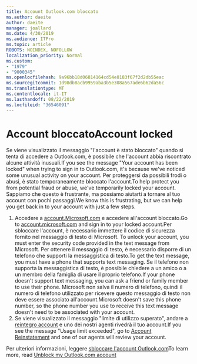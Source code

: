 ```yaml
---
title: Account Outlook.com bloccato
ms.author: daeite
author: daeite
manager: joallard
ms.date: 4/30/2019
ms.audience: ITPro
ms.topic: article
ROBOTS: NOINDEX, NOFOLLOW
localization_priority: Normal
ms.custom:
- "1979"
- "9000345"
ms.openlocfilehash: 9a96bb18d06814164cd54e8183f67f2d2db55eac
ms.sourcegitcommit: 1d98db8acb9959aba3b5e308a567ade6b62da56c
ms.translationtype: MT
ms.contentlocale: it-IT
ms.lasthandoff: 08/22/2019
ms.locfileid: "36546091"
---
```

# <a name="account-locked"></a><span data-ttu-id="f1083-102">Account bloccato</span><span class="sxs-lookup"><span data-stu-id="f1083-102">Account locked</span></span>

<span data-ttu-id="f1083-103">Se viene visualizzato il messaggio "l'account è stato bloccato" quando si tenta di accedere a Outlook.com, è possibile che l'account abbia riscontrato alcune attività inusuali.</span><span class="sxs-lookup"><span data-stu-id="f1083-103">If you see the message "Your account has been locked" when trying to sign in to Outlook.com, it's because we've noticed some unusual activity on your account.</span></span> <span data-ttu-id="f1083-104">Per proteggersi da possibili frodi o abusi, è stato temporaneamente bloccato l'account.</span><span class="sxs-lookup"><span data-stu-id="f1083-104">To help protect you from potential fraud or abuse, we've temporarily locked your account.</span></span> <span data-ttu-id="f1083-105">Sappiamo che questo è frustrante, ma possiamo aiutarti a tornare al tuo account con pochi passaggi.</span><span class="sxs-lookup"><span data-stu-id="f1083-105">We know this is frustrating, but we can help you get back in to your account with just a few steps.</span></span>

1. <span data-ttu-id="f1083-106">Accedere a [account.Microsoft.com](https://go.microsoft.com/fwlink/?linkid=2090484) e accedere all'account bloccato.</span><span class="sxs-lookup"><span data-stu-id="f1083-106">Go to [account.microsoft.com](https://go.microsoft.com/fwlink/?linkid=2090484) and sign in to your locked account.</span></span><span data-ttu-id="f1083-107">Per sbloccare l'account, è necessario immettere il codice di sicurezza fornito nel messaggio di testo di Microsoft.</span><span class="sxs-lookup"><span data-stu-id="f1083-107"> To unlock your account, you must enter the security code provided in the text message from Microsoft.</span></span> <span data-ttu-id="f1083-108">Per ottenere il messaggio di testo, è necessario disporre di un telefono che supporti la messaggistica di testo.</span><span class="sxs-lookup"><span data-stu-id="f1083-108">To get the text message, you must have a phone that supports text messaging.</span></span> <span data-ttu-id="f1083-109">Se il telefono non supporta la messaggistica di testo, è possibile chiedere a un amico o a un membro della famiglia di usare il proprio telefono.</span><span class="sxs-lookup"><span data-stu-id="f1083-109">If your phone doesn't support text messaging, you can ask a friend or family member to use their phone.</span></span> <span data-ttu-id="f1083-110">Microsoft non salva il numero di telefono, quindi il numero di telefono utilizzato per ricevere questo messaggio di testo non deve essere associato all'account.</span><span class="sxs-lookup"><span data-stu-id="f1083-110">Microsoft doesn't save this phone number, so the phone number you use to receive this text message doesn't need to be associated with your account.</span></span>
2. <span data-ttu-id="f1083-111">Se viene visualizzato il messaggio "limite di utilizzo superato", andare a [reintegro account](https://go.microsoft.com/fwlink/?linkid=2090483) e uno dei nostri agenti rivedrà il tuo account.</span><span class="sxs-lookup"><span data-stu-id="f1083-111">If you see the message "Usage limit exceeded", go to [Account Reinstatement](https://go.microsoft.com/fwlink/?linkid=2090483) and one of our agents will review your account.</span></span>

<span data-ttu-id="f1083-112">Per ulteriori informazioni, leggere [sbloccare l'account Outlook.com](https://support.office.com/article/f4ad2701-d166-4d8b-8a6a-9af2a1f8a4c4?wt.mc_id=Office_Outlook_com_Alchemy)</span><span class="sxs-lookup"><span data-stu-id="f1083-112">To learn more, read [Unblock my Outlook.com account](https://support.office.com/article/f4ad2701-d166-4d8b-8a6a-9af2a1f8a4c4?wt.mc_id=Office_Outlook_com_Alchemy)</span></span> 